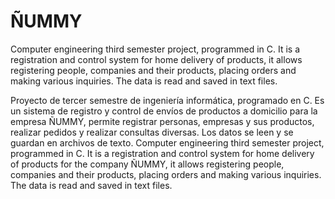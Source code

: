 # ÑUMMY
Computer engineering third semester project, programmed in C. It is a registration and control system for home delivery of products, it allows registering people, companies and their products, placing orders and making various inquiries. The data is read and saved in text files.

Proyecto de tercer semestre de ingeniería informática, programado en C. Es un sistema de registro y control de envíos de productos a domicilio para la empresa ÑUMMY, permite registrar personas, empresas y sus productos, realizar pedidos y realizar consultas diversas. Los datos se leen y se guardan en archivos de texto.
Computer engineering third semester project, programmed in C. It is a registration and control system for home delivery of products for the company ÑUMMY, it allows registering people, companies and their products, placing orders and making various inquiries. The data is read and saved in text files.
